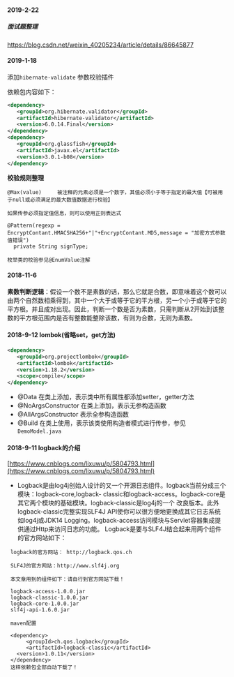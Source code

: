 
#### 2019-2-22

##### 面试题整理
https://blog.csdn.net/weixin_40205234/article/details/86645877

#### 2019-1-18

添加`hibernate-validate` 参数校验插件

依赖包内容如下：

 ```xml
 <dependency>
    <groupId>org.hibernate.validator</groupId>
    <artifactId>hibernate-validator</artifactId>
    <version>6.0.14.Final</version>
 </dependency>
 <dependency>
    <groupId>org.glassfish</groupId>
    <artifactId>javax.el</artifactId>
    <version>3.0.1-b08</version>
 </dependency>
 ```
 
 **校验规则整理**
 
  ```
  @Max(value)     被注释的元素必须是一个数字，其值必须小于等于指定的最大值【可被用于null或必须满足的最大数值数据进行校验】
  
  如果传参必须指定值信息，则可以使用正则表达式
 
  @Pattern(regexp = EncryptContant.HMACSHA256+"|"+EncryptContant.MD5,message = "加密方式参数值错误")
    private String signType;
  
  枚举类的校验参见@EnumValue注解
  
  ```


#### 2018-11-6 
**素数判断逻辑**：假设一个数不是素数的话，那么它就是合数，即意味着这个数可以由两个自然数相乘得到，其中一个大于或等于它的平方根，另一个小于或等于它的平方根。并且成对出现。因此，判断一个数是否为素数，只需判断从2开始到该整数的平方根范围内是否有整数能整除该数，有则为合数，无则为素数。

#### 2018-9-12 lombok(省略set，get方法)

 ```xml
 <dependency>
    <groupId>org.projectlombok</groupId>
    <artifactId>lombok</artifactId>
    <version>1.18.2</version>
    <scope>compile</scope>
 </dependency>
 ```
 * @Data 在类上添加，表示类中所有属性都添加setter，getter方法
 * @NoArgsConstructor 在类上添加，表示无参构造函数
 * @AllArgsConstructor 表示全参构造函数
 * @Build 在类上使用，表示该类使用构造者模式进行传参，参见`DemoModel.java`


#### 2018-9-11 logback的介绍
[https://www.cnblogs.com/lixuwu/p/5804793.html](https://www.cnblogs.com/lixuwu/p/5804793.html)

  * Logback是由log4j创始人设计的又一个开源日志组件。logback当前分成三个模块：logback-core,logback- classic和logback-access。logback-core是其它两个模块的基础模块。logback-classic是log4j的一个 改良版本。此外logback-classic完整实现SLF4J API使你可以很方便地更换成其它日志系统如log4j或JDK14 Logging。logback-access访问模块与Servlet容器集成提供通过Http来访问日志的功能。 Logback是要与SLF4J结合起来用两个组件的官方网站如下：

 ```
  logback的官方网站： http://logback.qos.ch

  SLF4J的官方网站：http://www.slf4j.org

  本文章用到的组件如下：请自行到官方网站下载！

  logback-access-1.0.0.jar
  logback-classic-1.0.0.jar
  logback-core-1.0.0.jar
  slf4j-api-1.6.0.jar

  maven配置

  <dependency>  
       <groupId>ch.qos.logback</groupId>  
       <artifactId>logback-classic</artifactId>  
    <version>1.0.11</version>  
  </dependency> 
  这样依赖包全部自动下载了！
 ```
 
 